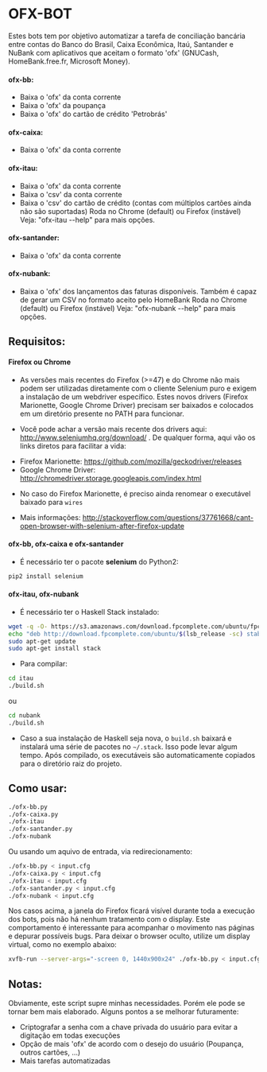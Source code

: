 OFX-BOT
=============

Estes bots tem por objetivo automatizar a tarefa de conciliação bancária entre contas do Banco do Brasil,
Caixa Econômica, Itaú, Santander e NuBank com aplicativos que aceitam o formato 'ofx' (GNUCash, HomeBank.free.fr, Microsoft Money). 

#### ofx-bb:
* Baixa o 'ofx' da conta corrente
* Baixa o 'ofx' da poupança
* Baixa o 'ofx' do cartão de crédito 'Petrobrás'

#### ofx-caixa:
* Baixa o 'ofx' da conta corrente

#### ofx-itau:
* Baixa o 'ofx' da conta corrente
* Baixa o 'csv' da conta corrente
* Baixa o 'csv' do cartão de crédito (contas com múltiplos cartões ainda não são suportadas)
Roda no Chrome (default) ou Firefox (instável)
Veja: "ofx-itau --help" para mais opções.

#### ofx-santander:
* Baixa o 'ofx' da conta corrente

#### ofx-nubank:
* Baixa o 'ofx' dos lançamentos das faturas disponíveis. Também é capaz de gerar
um CSV no formato aceito pelo HomeBank
Roda no Chrome (default) ou Firefox (instável)
Veja: "ofx-nubank --help" para mais opções.

Requisitos:
--------------

#### Firefox ou Chrome 
* As versões mais recentes do Firefox (>=47) e do Chrome não mais podem ser utilizadas diretamente com o cliente Selenium puro e exigem a instalação de um webdriver específico. Estes novos drivers (Firefox Marionette, Google Chrome Driver) precisam ser baixados e colocados em um diretório presente no PATH para funcionar.

* Você pode achar a versão mais recente dos drivers aqui: http://www.seleniumhq.org/download/ . De qualquer forma, aqui vão os links diretos para facilitar a vida:

- Firefox Marionette: https://github.com/mozilla/geckodriver/releases
- Google Chrome Driver: http://chromedriver.storage.googleapis.com/index.html

* No caso do Firefox Marionette, é preciso ainda renomear o executável baixado para `wires`

* Mais informações: http://stackoverflow.com/questions/37761668/cant-open-browser-with-selenium-after-firefox-update
 
#### ofx-bb, ofx-caixa e ofx-santander
* É necessário ter o pacote **selenium** do Python2:

```bash
pip2 install selenium
```

#### ofx-itau, ofx-nubank

* É necessário ter o Haskell Stack instalado:

```bash
wget -q -O- https://s3.amazonaws.com/download.fpcomplete.com/ubuntu/fpco.key | sudo apt-key add -
echo "deb http://download.fpcomplete.com/ubuntu/$(lsb_release -sc) stable main"|sudo tee /etc/apt/sources.list.d/fpco.list
sudo apt-get update
sudo apt-get install stack
```

* Para compilar:

```bash
cd itau
./build.sh
```
ou 

```bash
cd nubank
./build.sh
```

* Caso a sua instalação de Haskell seja nova, o ``build.sh`` baixará e instalará uma série de pacotes no ``~/.stack``. Isso pode levar algum tempo. 
Após compilado, os executáveis são automaticamente copiados para o diretório raiz do projeto.


Como usar:
-------------

```bash
./ofx-bb.py
./ofx-caixa.py
./ofx-itau
./ofx-santander.py
./ofx-nubank
```
Ou usando um aquivo de entrada, via redirecionamento:

```bash
./ofx-bb.py < input.cfg
./ofx-caixa.py < input.cfg
./ofx-itau < input.cfg
./ofx-santander.py < input.cfg
./ofx-nubank < input.cfg
```

Nos casos acima, a janela do Firefox ficará visível durante toda a execução dos bots, pois não há 
nenhum tratamento com o display. Este comportamento é interessante para acompanhar o movimento 
nas páginas e depurar possíveis bugs. Para deixar o browser oculto, utilize um display virtual,
como no exemplo abaixo:

```bash
xvfb-run --server-args="-screen 0, 1440x900x24" ./ofx-bb.py < input.cfg
```

Notas:
------------

Obviamente, este script supre minhas necessidades. Porém ele pode se tornar bem mais elaborado.
Alguns pontos a se melhorar futuramente:

* Criptografar a senha com a chave privada do usuário para evitar a digitação em todas execuções
* Opção de mais 'ofx' de acordo com o desejo do usuário (Poupança, outros cartões, ...)
* Mais tarefas automatizadas 

